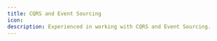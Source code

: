 ```yaml
---
title: CQRS and Event Sourcing
icon: 
description: Experienced in working with CQRS and Event Sourcing. 
---
```

